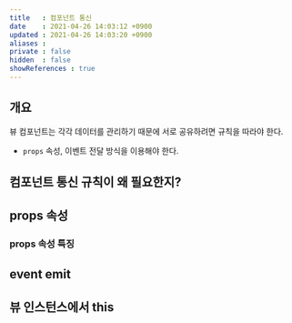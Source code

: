 ```yaml
---
title   : 컴포넌트 통신
date    : 2021-04-26 14:03:12 +0900
updated : 2021-04-26 14:03:20 +0900
aliases : 
private : false
hidden  : false
showReferences : true
---
```


## 개요 
뷰 컴포넌트는 각각 데이터를 관리하기 때문에 서로 공유하려면 규칙을 따라야 한다.  
- `props` 속성, 이벤트 전달 방식을 이용해야 한다.  

## 컴포넌트 통신 규칙이 왜 필요한지?  

## props 속성

### props 속성 특징 

## event emit 

## 뷰 인스턴스에서 this 


